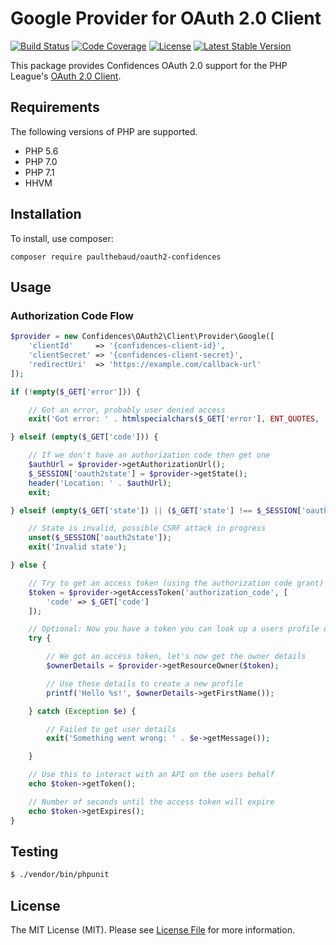 # Google Provider for OAuth 2.0 Client

[![Build Status](https://img.shields.io/travis/paul-thebaud/oauth2-confidences.svg)](https://travis-ci.org/paul-thebaud/oauth2-confidences)
[![Code Coverage](https://img.shields.io/coveralls/paul-thebaud/oauth2-confidences.svg)](https://coveralls.io/r/paul-thebaud/oauth2-confidences)
[![License](https://img.shields.io/packagist/l/paulthebaud/oauth2-confidences.svg)](https://github.com/paul-thebaud/oauth2-confidences/blob/master/LICENSE)
[![Latest Stable Version](https://img.shields.io/packagist/v/paulthebaud/oauth2-confidences.svg)](https://packagist.org/packages/paulthebaud/oauth2-confidences)

This package provides Confidences OAuth 2.0 support for the PHP League's [OAuth 2.0 Client](https://github.com/thephpleague/oauth2-client).

## Requirements

The following versions of PHP are supported.

* PHP 5.6
* PHP 7.0
* PHP 7.1
* HHVM

## Installation

To install, use composer:

```
composer require paulthebaud/oauth2-confidences
```

## Usage

### Authorization Code Flow

```php
$provider = new Confidences\OAuth2\Client\Provider\Google([
    'clientId'     => '{confidences-client-id}',
    'clientSecret' => '{confidences-client-secret}',
    'redirectUri'  => 'https://example.com/callback-url'
]);

if (!empty($_GET['error'])) {

    // Got an error, probably user denied access
    exit('Got error: ' . htmlspecialchars($_GET['error'], ENT_QUOTES, 'UTF-8'));

} elseif (empty($_GET['code'])) {

    // If we don't have an authorization code then get one
    $authUrl = $provider->getAuthorizationUrl();
    $_SESSION['oauth2state'] = $provider->getState();
    header('Location: ' . $authUrl);
    exit;

} elseif (empty($_GET['state']) || ($_GET['state'] !== $_SESSION['oauth2state'])) {

    // State is invalid, possible CSRF attack in progress
    unset($_SESSION['oauth2state']);
    exit('Invalid state');

} else {

    // Try to get an access token (using the authorization code grant)
    $token = $provider->getAccessToken('authorization_code', [
        'code' => $_GET['code']
    ]);

    // Optional: Now you have a token you can look up a users profile data
    try {

        // We got an access token, let's now get the owner details
        $ownerDetails = $provider->getResourceOwner($token);

        // Use these details to create a new profile
        printf('Hello %s!', $ownerDetails->getFirstName());

    } catch (Exception $e) {

        // Failed to get user details
        exit('Something went wrong: ' . $e->getMessage());

    }

    // Use this to interact with an API on the users behalf
    echo $token->getToken();

    // Number of seconds until the access token will expire
    echo $token->getExpires();
}
```

## Testing

``` bash
$ ./vendor/bin/phpunit
```

## License

The MIT License (MIT). Please see [License File](https://github.com/paul-thebaud/oauth2-confidences/blob/master/LICENSE) for more information.